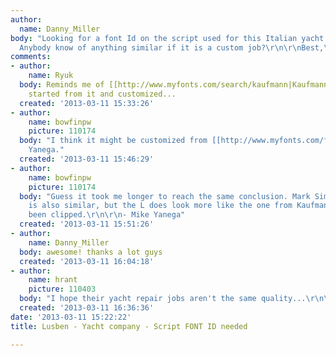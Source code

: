 ```yaml
---
author:
  name: Danny_Miller
body: "Looking for a font Id on the script used for this Italian yacht company logo.
  Anybody know of anything similar if it is a custom job?\r\n\r\nBest,\r\nDanny[img:sites/default/files/old-images/8071045474_1cf7140d65_5301.jpg]"
comments:
- author:
    name: Ryuk
  body: Reminds me of [[http://www.myfonts.com/search/kaufmann|Kaufmann]]. May be
    started from it and customized...
  created: '2013-03-11 15:33:26'
- author:
    name: bowfinpw
    picture: 110174
  body: "I think it might be customized from [[http://www.myfonts.com/fonts/linotype/kaufmann/|Kaufmann]]\r\n\r\n-Mike
    Yanega."
  created: '2013-03-11 15:46:29'
- author:
    name: bowfinpw
    picture: 110174
  body: "Guess it took me longer to reach the same conclusion. Mark Simonson's [[http://www.myfonts.com/fonts/marksimonson/kinescope/|Kinescope]]
    is also similar, but the L does look more like the one from Kaufmann that has
    been clipped.\r\n\r\n- Mike Yanega"
  created: '2013-03-11 15:51:26'
- author:
    name: Danny_Miller
  body: awesome! thanks a lot guys
  created: '2013-03-11 16:04:18'
- author:
    name: hrant
    picture: 110403
  body: "I hope their yacht repair jobs aren't the same quality...\r\n\r\nhhp"
  created: '2013-03-11 16:36:36'
date: '2013-03-11 15:22:22'
title: Lusben - Yacht company - Script FONT ID needed

---
```

